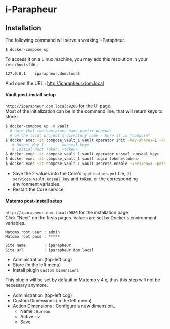 i-Parapheur
===========

## Installation

The following command will serve a working i-Parapheur.

```bash
$ docker-compose up
```

To access it on a Linux machine, you may add this resolution in your `/etc/hosts` file :

```
127.0.0.1    iparapheur.dom.local
```

And open the URL : http://iparapheur.dom.local

#### Vault post-install setup

`http://iparapheur.dom.local:8200` for the UI page.  
Most of the initialization can be in the command line, that will return keys to store :

```bash
$ docker-compose up -d vault
  # note that the container name prefix depends
  # on the local project's directory name - here it is "compose"
$ docker exec -it compose_vault_1 vault operator init -key-shares=1 -key-threshold=1
   # Unseal Key 1:       <unseal_key>
   # Initial Root Token: <token>
$ docker exec -it compose_vault_1 vault operator unseal <unseal_key>
$ docker exec -it compose_vault_1 vault login token=<token>
$ docker exec -it compose_vault_1 vault secrets enable -version=2 -path=secret kv
```

- Save the 2 values into the Core's `application.yml` file, at `services.vault.unseal_key` and `token`, or the corresponding environment variables.
- Restart the Core service.

#### Matomo post-install setup

`http://iparapheur.dom.local:9080` for the installation page.  
Click "Next" on the firsts pages. Values are set by Docker's environment variables.

```
Matomo root user : admin
Matomo root pass : *****

Site name        : iparapheur
Site url         : iparapheur.dom.local
```

* Administration (top-left cog)
* Store (in the left menu)
* Install plugin `Custom Dimensions`

This plugin will be set by default in Matomo v.4.x, thus this step will not be necessary anymore.

* Administration (top-left cog)
* Custom Dimensions (in the left menu)
* Action Dimensions : Configure a new dimension...
  * Name : `Bureau`
  * Active : ✓
  * Save

